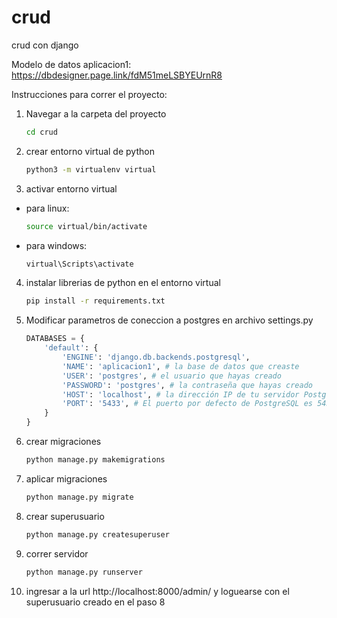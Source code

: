 # crud
crud con django

Modelo de datos aplicacion1: 
https://dbdesigner.page.link/fdM51meLSBYEUrnR8

Instrucciones para correr el proyecto:

1. Navegar a la carpeta del proyecto

    ```bash
    cd crud
    ```

2. crear entorno virtual de python
    
    ```bash 
    python3 -m virtualenv virtual
    ```

3. activar entorno virtual

- para linux:
    ```bash
    source virtual/bin/activate
    ```
- para windows:

    ```bash
    virtual\Scripts\activate
    ```

4. instalar librerias de python en el entorno virtual

    ```bash
    pip install -r requirements.txt
    ```

5. Modificar parametros de coneccion a postgres en archivo settings.py

    ```python
    DATABASES = {
        'default': {
            'ENGINE': 'django.db.backends.postgresql',
            'NAME': 'aplicacion1', # la base de datos que creaste
            'USER': 'postgres', # el usuario que hayas creado
            'PASSWORD': 'postgres', # la contraseña que hayas creado
            'HOST': 'localhost', # la dirección IP de tu servidor PostgreSQL
            'PORT': '5433', # El puerto por defecto de PostgreSQL es 5432
        }
    }
    ```

6. crear migraciones

    ```bash
    python manage.py makemigrations
    ```

7. aplicar migraciones

    ```bash
    python manage.py migrate
    ```
8. crear superusuario

    ```bash
    python manage.py createsuperuser
    ```
9. correr servidor

    ```bash
    python manage.py runserver
    ```
10. ingresar a la url http://localhost:8000/admin/ y loguearse con el superusuario creado en el paso 8